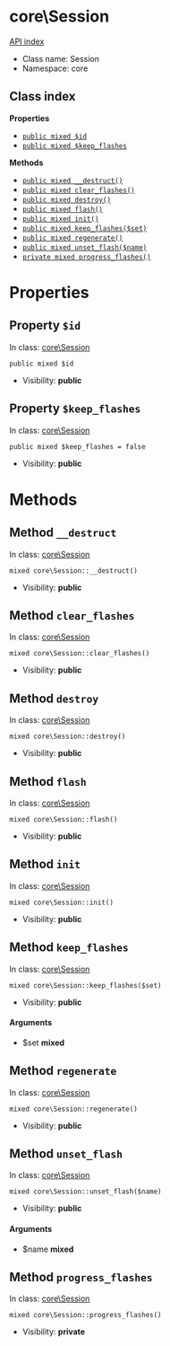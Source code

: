 # core\Session
[API index](../API-index.md)






* Class name: Session
* Namespace: core




## Class index

**Properties**
* [`public mixed $id`](#property-id)
* [`public mixed $keep_flashes`](#property-keep_flashes)

**Methods**
* [`public mixed __destruct()`](#method-__destruct)
* [`public mixed clear_flashes()`](#method-clear_flashes)
* [`public mixed destroy()`](#method-destroy)
* [`public mixed flash()`](#method-flash)
* [`public mixed init()`](#method-init)
* [`public mixed keep_flashes($set)`](#method-keep_flashes)
* [`public mixed regenerate()`](#method-regenerate)
* [`public mixed unset_flash($name)`](#method-unset_flash)
* [`private mixed progress_flashes()`](#method-progress_flashes)







# Properties


## Property `$id`
In class: [core\Session](#top)

```
public mixed $id
```





* Visibility: **public**


## Property `$keep_flashes`
In class: [core\Session](#top)

```
public mixed $keep_flashes = false
```





* Visibility: **public**


# Methods


## Method `__destruct`
In class: [core\Session](#top)

```
mixed core\Session::__destruct()
```





* Visibility: **public**



## Method `clear_flashes`
In class: [core\Session](#top)

```
mixed core\Session::clear_flashes()
```





* Visibility: **public**



## Method `destroy`
In class: [core\Session](#top)

```
mixed core\Session::destroy()
```





* Visibility: **public**



## Method `flash`
In class: [core\Session](#top)

```
mixed core\Session::flash()
```





* Visibility: **public**



## Method `init`
In class: [core\Session](#top)

```
mixed core\Session::init()
```





* Visibility: **public**



## Method `keep_flashes`
In class: [core\Session](#top)

```
mixed core\Session::keep_flashes($set)
```





* Visibility: **public**

#### Arguments

* $set **mixed**



## Method `regenerate`
In class: [core\Session](#top)

```
mixed core\Session::regenerate()
```





* Visibility: **public**



## Method `unset_flash`
In class: [core\Session](#top)

```
mixed core\Session::unset_flash($name)
```





* Visibility: **public**

#### Arguments

* $name **mixed**



## Method `progress_flashes`
In class: [core\Session](#top)

```
mixed core\Session::progress_flashes()
```





* Visibility: **private**


